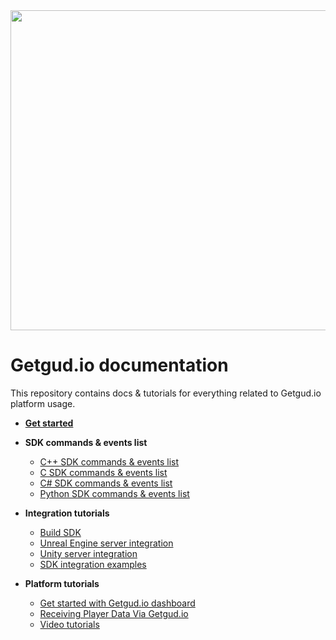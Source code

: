 <div align="center">
  <img style="width: 512px" src="https://getgud-public-content.s3.amazonaws.com/gg-cover.png">
</div>

# Getgud.io documentation

This repository contains docs & tutorials for everything related to Getgud.io platform usage.


- <b>[Get started](https://github.com/getgud-io/getgud-docs/blob/main/get-started.md)</b>
- <b>SDK commands & events list</b>
  * [C++ SDK commands & events list](https://github.com/getgud-io/getgud-docs/blob/main/sdk-commands.md)
  * [C SDK commands & events list](https://github.com/getgud-io/getgud-docs/blob/main/3-Extra/c-integration.md)
  * [C# SDK commands & events list](https://github.com/getgud-io/getgud-docs/blob/main/3-Extra/csharp-integration.md)
  * [Python SDK commands & events list](https://github.com/getgud-io/getgud-docs/blob/main/3-Extra/python-integration.md)

- <b>Integration tutorials</b>
  * [Build SDK](https://github.com/getgud-io/getgud-docs/blob/main/1-Integrations/cpp-build-instructions.md)
  * [Unreal Engine server integration](https://github.com/getgud-io/getgud-docs/blob/main/1-Integrations/Unreal%20Engine/unreal-engine-integration.md)
  * [Unity server integration](https://github.com/getgud-io/getgud-docs/blob/main/1-Integrations/Unity/unity-integration.md)
  * [SDK integration examples](https://github.com/getgud-io/cpp-getgud-sdk-dev/tree/main/examples)
    
- <b>Platform tutorials</b>
  * [Get started with Getgud.io dashboard](https://github.com/getgud-io/getgud-docs/blob/main/2-Platform/get-started-with-dashboard.md)
  * [Receiving Player Data Via Getgud.io](https://github.com/getgud-io/getgud-docs/blob/main/2-Platform/receiving-player-data-via-rules.md)
  * [Video tutorials](https://www.youtube.com/playlist?list=PLMIGIFMfKUAv4AQHvnv4PzSvmd9dsYk0p)

